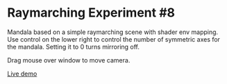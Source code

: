 # Raymarching Experiment #8

Mandala based on a simple raymarching scene with shader env mapping. Use control on the lower right to control the number
of symmetric axes for the mandala. Setting it to 0 turns mirroring off.

Drag mouse over window to move camera.

[Live demo](https://fforw.github.io/rm-08/)
